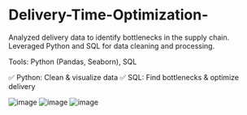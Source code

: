 # Delivery-Time-Optimization-
 Analyzed delivery data to identify bottlenecks in the supply chain. Leveraged Python and SQL for data cleaning and processing.

Tools: Python (Pandas, Seaborn), SQL

✅ Python: Clean & visualize data
✅ SQL: Find bottlenecks & optimize delivery


![image](https://github.com/user-attachments/assets/690fec70-00f1-4f20-bfd7-e517d93c5bc9)
![image](https://github.com/user-attachments/assets/87c7266b-06f7-4a44-a255-9f02c933d636)
![image](https://github.com/user-attachments/assets/7de8b10c-34d0-4961-a93f-f26fae59c25c)

